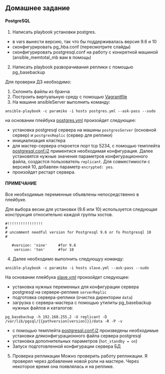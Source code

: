 
## Домашнее задание
#### PostgreSQL
1. Написать playbook установки postgres.
- в vars вынести версию, так что бы поддерживалась версия 9.6 и 10
- сконфигурировать pg_hba.conf (пересмотрите слайды)
- сконфигурировать postgresql.conf на работу с конкретной машиной (ansible_memtotal_mb вам в помощь)
2. Написать playbook разворачивания реплики с помощью pg_basebackup


Для проверки ДЗ необходимо:
1. Cклонить файлы из бранча
2. Построить виртуальную среду с помощью [Vagrantfile](https://github.com/bootcd/Otus-linux-homework/blob/postgresql/Vagrantfile)
3. На машине ansibleServer выполнить команду:
```
ansible-playbook -c paramiko -i hosts postgres.yml --ask-pass --sudo

```
на основании плейбука [postgres.yml](https://github.com/bootcd/Otus-linux-homework/blob/postgresql/postgres.yml) произойдет следующее:

- установка postgresql сервера на машины `postgresServer` (основной сервер) и `postgresReplic` (сервер для реплики)
- инициализация кластера
- для мастер-сервера откроется порт tcp 5234, с помощью темплейта [postgresql.conf.j2](https://github.com/bootcd/Otus-linux-homework/blob/postgresql/postgresql.conf.j2) приментися необходимая конфигурация. Далее установятся нужные значения параметров конфигурационного файла, создастся пользователь `replicant`. Для совместимости с версией 10, добавлен параметр `encrypted: yes`.
- произойдет рестарт сервера.

#### ПРИМЕЧАНИЕ
Все необходимые переменные объявлены непосредственно в плейбуке.

Для выбора весии для установки (9.6 или 10) используется следующая конструкция относительно каждой группы хостов.

```
#!!!!!!!!!!!!!!!!
#
# uncomment needful version for Postgresql 9.6 or fo Postgresql 10
#

   #version: 'nine'     #for 9.6
    version: 'ten'      #for 10

```

4. Далее необходимо выполнить следующуу команду:

```
ansible-playbook -c paramiko -i hosts slave.yml --ask-pass --sudo
```
На основании плейбука [slave.yml](https://github.com/bootcd/Otus-linux-homework/blob/postgresql/slave.yml) произойдет следующее:

- установка нужных переменных для конфигурации сервера postgresql на сервере-реплике `serverReplic`
- подготовка сервера-реплики (очистка директории `data`)
- загрузка с сервера-мастера с помощью утилиты pg_basebackup нужных файлов и каталогов:

```
pg_basebackup -h 192.168.255.2 -U replicant -D /var/lib/pgsql/{{pathversion[version]}}/data -R -P -v
```
- с помощью темплейта [postgresql.conf.j2](https://github.com/bootcd/Otus-linux-homework/blob/postgresql/postgresql.conf.j2) произведены необходимые установки дляконфигурационного файла сервера postgresql
- установка дополнительных параметров (`hot_standby = on`)
- Запуск подготовленной конфигурации сервера БД

5. Проверка репликации
Можно проверить работу репликации. 
Я проверял через добавление новой роли на мастере. Через некоторое время она появлялась и на реплике.
